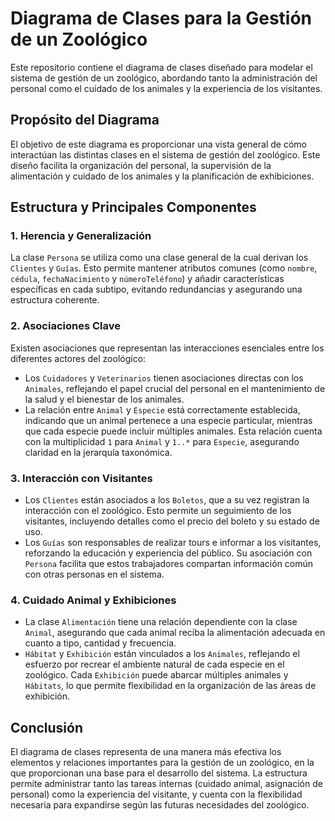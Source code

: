 # Diagrama de Clases para la Gestión de un Zoológico

Este repositorio contiene el diagrama de clases diseñado para modelar el sistema de gestión de un zoológico, abordando tanto la administración del personal como el cuidado de los animales y la experiencia de los visitantes.

## Propósito del Diagrama

El objetivo de este diagrama es proporcionar una vista general de cómo interactúan las distintas clases en el sistema de gestión del zoológico. Este diseño facilita la organización del personal, la supervisión de la alimentación y cuidado de los animales y la planificación de exhibiciones.

## Estructura y Principales Componentes

### 1. Herencia y Generalización

La clase `Persona` se utiliza como una clase general de la cual derivan los `Clientes` y `Guías`. Esto permite mantener atributos comunes (como `nombre`, `cédula`, `fechaNacimiento` y `númeroTeléfono`) y añadir características específicas en cada subtipo, evitando redundancias y asegurando una estructura coherente.

### 2. Asociaciones Clave

Existen asociaciones que representan las interacciones esenciales entre los diferentes actores del zoológico:
- Los `Cuidadores` y `Veterinarios` tienen asociaciones directas con los `Animales`, reflejando el papel crucial del personal en el mantenimiento de la salud y el bienestar de los animales.
- La relación entre `Animal` y `Especie` está correctamente establecida, indicando que un animal pertenece a una especie particular, mientras que cada especie puede incluir múltiples animales. Esta relación cuenta con la multiplicidad `1` para `Animal` y `1..*` para `Especie`, asegurando claridad en la jerarquía taxonómica.

### 3. Interacción con Visitantes

- Los `Clientes` están asociados a los `Boletos`, que a su vez registran la interacción con el zoológico. Esto permite un seguimiento de los visitantes, incluyendo detalles como el precio del boleto y su estado de uso.
- Los `Guías` son responsables de realizar tours e informar a los visitantes, reforzando la educación y experiencia del público. Su asociación con `Persona` facilita que estos trabajadores compartan información común con otras personas en el sistema.

### 4. Cuidado Animal y Exhibiciones

- La clase `Alimentación` tiene una relación dependiente con la clase `Animal`, asegurando que cada animal reciba la alimentación adecuada en cuanto a tipo, cantidad y frecuencia.
- `Hábitat` y `Exhibición` están vinculados a los `Animales`, reflejando el esfuerzo por recrear el ambiente natural de cada especie en el zoológico. Cada `Exhibición` puede abarcar múltiples animales y `Hábitats`, lo que permite flexibilidad en la organización de las áreas de exhibición.

## Conclusión

El diagrama de clases representa de una manera más efectiva los elementos y relaciones importantes para la gestión de un zoológico, en la que proporcionan una base para el desarrollo del sistema. La estructura permite administrar tanto las tareas internas (cuidado animal, asignación de personal) como la experiencia del visitante, y cuenta con la flexibilidad necesaria para expandirse según las futuras necesidades del zoológico.
